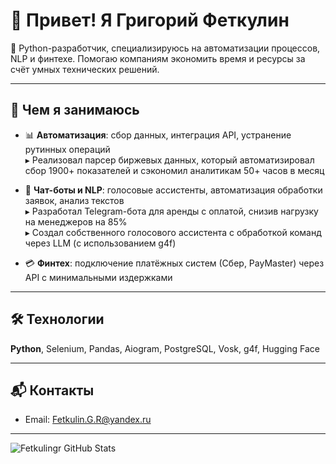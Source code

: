 # 👋 Привет! Я Григорий Феткулин

🧠 Python-разработчик, специализируюсь на автоматизации процессов, NLP и финтехе. Помогаю компаниям экономить время и ресурсы за счёт умных технических решений.

---

## 💼 Чем я занимаюсь

- 📊 **Автоматизация**: сбор данных, интеграция API, устранение рутинных операций  
  ▸ Реализовал парсер биржевых данных, который автоматизировал сбор 1900+ показателей и сэкономил аналитикам 50+ часов в месяц

- 🤖 **Чат-боты и NLP**: голосовые ассистенты, автоматизация обработки заявок, анализ текстов  
  ▸ Разработал Telegram-бота для аренды с оплатой, снизив нагрузку на менеджеров на 85%  
  ▸ Создал собственного голосового ассистента с обработкой команд через LLM (с использованием g4f)

- 💳 **Финтех**: подключение платёжных систем (Сбер, PayMaster) через API с минимальными издержками

---

## 🛠️ Технологии

**Python**, Selenium, Pandas, Aiogram, PostgreSQL, Vosk, g4f, Hugging Face

---

## 📬 Контакты
- Email: [Fetkulin.G.R@yandex.ru](mailto:Fetkulin.G.R@yandex.ru)
---
![Fetkulingr GitHub Stats](https://github-readme-stats.vercel.app/api?username=fetgrigory&count_private=true&hide=contribs&show_icons=true&theme=merko)
